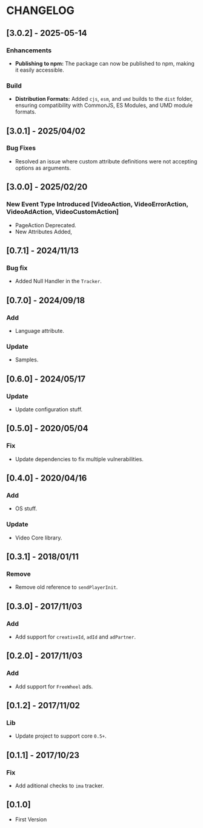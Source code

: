 # CHANGELOG

## [3.0.2] - 2025-05-14

### Enhancements

* **Publishing to npm:** The package can now be published to npm, making it easily accessible.

### Build

* **Distribution Formats:** Added `cjs`, `esm`, and `umd` builds to the `dist` folder, ensuring compatibility with CommonJS, ES Modules, and UMD module formats.

## [3.0.1] - 2025/04/02

### Bug Fixes

- Resolved an issue where custom attribute definitions were not accepting options as arguments.

## [3.0.0] - 2025/02/20

### New Event Type Introduced [VideoAction, VideoErrorAction, VideoAdAction, VideoCustomAction]

- PageAction Deprecated.
- New Attributes Added,

## [0.7.1] - 2024/11/13

### Bug fix

- Added Null Handler in the `Tracker`.

## [0.7.0] - 2024/09/18

### Add

- Language attribute.

### Update

- Samples.

## [0.6.0] - 2024/05/17

### Update

- Update configuration stuff.

## [0.5.0] - 2020/05/04

### Fix

- Update dependencies to fix multiple vulnerabilities.

## [0.4.0] - 2020/04/16

### Add

- OS stuff.

### Update

- Video Core library.

## [0.3.1] - 2018/01/11

### Remove

- Remove old reference to `sendPlayerInit`.

## [0.3.0] - 2017/11/03

### Add

- Add support for `creativeId`, `adId` and `adPartner`.

## [0.2.0] - 2017/11/03

### Add

- Add support for `FreeWheel` ads.

## [0.1.2] - 2017/11/02

### Lib

- Update project to support core `0.5+`.

## [0.1.1] - 2017/10/23

### Fix

- Add aditional checks to `ima` tracker.

## [0.1.0]

- First Version
